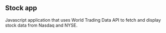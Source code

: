 ## Stock app
Javascript application that uses World Trading Data API to fetch and display stock data from Nasdaq and NYSE.
